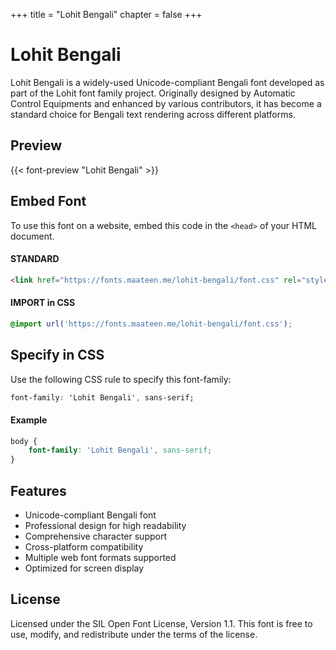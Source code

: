 +++
title = "Lohit Bengali"
chapter = false
+++

# Lohit Bengali

Lohit Bengali is a widely-used Unicode-compliant Bengali font developed as part of the Lohit font family project. Originally designed by Automatic Control Equipments and enhanced by various contributors, it has become a standard choice for Bengali text rendering across different platforms.

## Preview

{{< font-preview "Lohit Bengali" >}}

## Embed Font

To use this font on a website, embed this code in the `<head>` of your HTML document.

#### STANDARD

```html
<link href="https://fonts.maateen.me/lohit-bengali/font.css" rel="stylesheet">
```

#### IMPORT in CSS

```css
@import url('https://fonts.maateen.me/lohit-bengali/font.css');
```

## Specify in CSS

Use the following CSS rule to specify this font-family:

```css
font-family: 'Lohit Bengali', sans-serif;
```

#### Example

```css
body {
    font-family: 'Lohit Bengali', sans-serif;
}
```

## Features
- Unicode-compliant Bengali font
- Professional design for high readability
- Comprehensive character support
- Cross-platform compatibility
- Multiple web font formats supported
- Optimized for screen display

## License
Licensed under the SIL Open Font License, Version 1.1. This font is free to use, modify, and redistribute under the terms of the license.